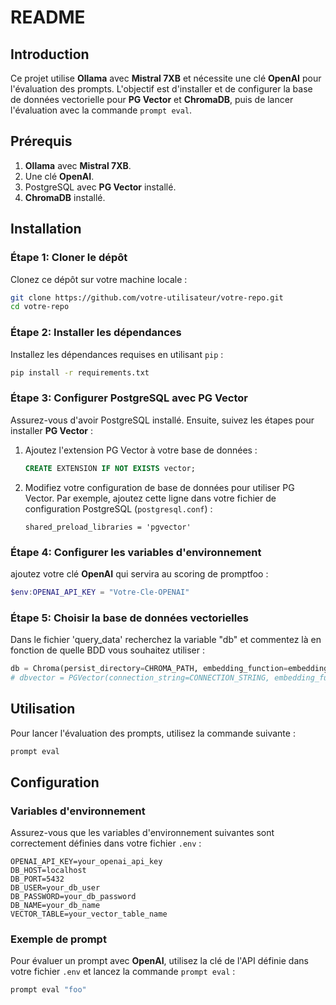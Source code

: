 # README

## Introduction

Ce projet utilise **Ollama** avec **Mistral 7XB** et nécessite une clé **OpenAI** pour l'évaluation des prompts. L'objectif est d'installer et de configurer la base de données vectorielle pour **PG Vector** et **ChromaDB**, puis de lancer l'évaluation avec la commande `prompt eval`.

## Prérequis

1. **Ollama** avec **Mistral 7XB**.
2. Une clé **OpenAI**.
3. PostgreSQL avec **PG Vector** installé.
4. **ChromaDB** installé.

## Installation

### Étape 1: Cloner le dépôt

Clonez ce dépôt sur votre machine locale :

```bash
git clone https://github.com/votre-utilisateur/votre-repo.git
cd votre-repo
```

### Étape 2: Installer les dépendances

Installez les dépendances requises en utilisant `pip` :

```bash
pip install -r requirements.txt
```

### Étape 3: Configurer PostgreSQL avec PG Vector

Assurez-vous d'avoir PostgreSQL installé. Ensuite, suivez les étapes pour installer **PG Vector** :

1. Ajoutez l'extension PG Vector à votre base de données :

    ```sql
    CREATE EXTENSION IF NOT EXISTS vector;
    ```

2. Modifiez votre configuration de base de données pour utiliser PG Vector. Par exemple, ajoutez cette ligne dans votre fichier de configuration PostgreSQL (`postgresql.conf`) :

    ```plaintext
    shared_preload_libraries = 'pgvector'
    ```

### Étape 4: Configurer les variables d'environnement

ajoutez votre clé **OpenAI** qui servira au scoring de promptfoo :

```powershell
$env:OPENAI_API_KEY = "Votre-Cle-OPENAI"
```
### Étape 5: Choisir la base de données vectorielles

Dans le fichier 'query_data' recherchez la variable "db" et commentez là en fonction de quelle BDD vous souhaitez utiliser :

```python
db = Chroma(persist_directory=CHROMA_PATH, embedding_function=embedding_function)
# dbvector = PGVector(connection_string=CONNECTION_STRING, embedding_function=embedding_function,collection_name=COLLECTION_NAME )
```

## Utilisation

Pour lancer l'évaluation des prompts, utilisez la commande suivante :

```bash
prompt eval
```

## Configuration

### Variables d'environnement

Assurez-vous que les variables d'environnement suivantes sont correctement définies dans votre fichier `.env` :

```env
OPENAI_API_KEY=your_openai_api_key
DB_HOST=localhost
DB_PORT=5432
DB_USER=your_db_user
DB_PASSWORD=your_db_password
DB_NAME=your_db_name
VECTOR_TABLE=your_vector_table_name
```

### Exemple de prompt

Pour évaluer un prompt avec **OpenAI**, utilisez la clé de l'API définie dans votre fichier `.env` et lancez la commande `prompt eval` :

```bash
prompt eval "foo"
```